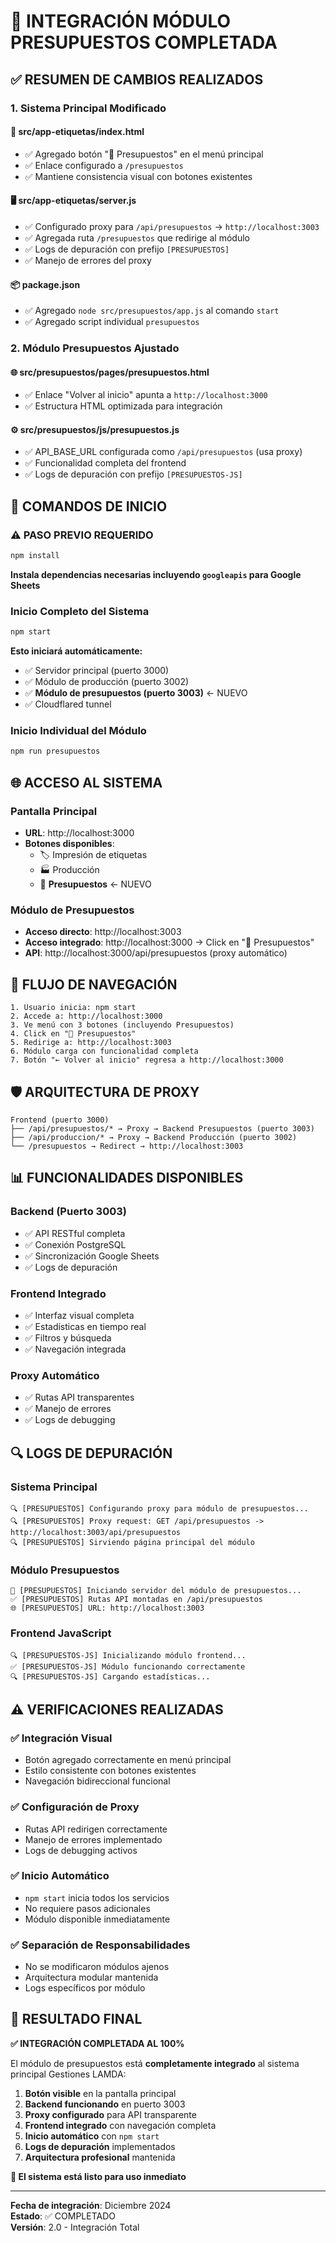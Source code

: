 # 🎉 INTEGRACIÓN MÓDULO PRESUPUESTOS COMPLETADA

## ✅ RESUMEN DE CAMBIOS REALIZADOS

### 1. **Sistema Principal Modificado**

#### **📄 src/app-etiquetas/index.html**
- ✅ Agregado botón "🧾 Presupuestos" en el menú principal
- ✅ Enlace configurado a `/presupuestos`
- ✅ Mantiene consistencia visual con botones existentes

#### **🖥️ src/app-etiquetas/server.js**
- ✅ Configurado proxy para `/api/presupuestos` → `http://localhost:3003`
- ✅ Agregada ruta `/presupuestos` que redirige al módulo
- ✅ Logs de depuración con prefijo `[PRESUPUESTOS]`
- ✅ Manejo de errores del proxy

#### **📦 package.json**
- ✅ Agregado `node src/presupuestos/app.js` al comando `start`
- ✅ Agregado script individual `presupuestos`

### 2. **Módulo Presupuestos Ajustado**

#### **🌐 src/presupuestos/pages/presupuestos.html**
- ✅ Enlace "Volver al inicio" apunta a `http://localhost:3000`
- ✅ Estructura HTML optimizada para integración

#### **⚙️ src/presupuestos/js/presupuestos.js**
- ✅ API_BASE_URL configurada como `/api/presupuestos` (usa proxy)
- ✅ Funcionalidad completa del frontend
- ✅ Logs de depuración con prefijo `[PRESUPUESTOS-JS]`

## 🚀 COMANDOS DE INICIO

### **⚠️ PASO PREVIO REQUERIDO**
```bash
npm install
```
**Instala dependencias necesarias incluyendo `googleapis` para Google Sheets**

### **Inicio Completo del Sistema**
```bash
npm start
```

**Esto iniciará automáticamente:**
- ✅ Servidor principal (puerto 3000)
- ✅ Módulo de producción (puerto 3002)  
- ✅ **Módulo de presupuestos (puerto 3003)** ← NUEVO
- ✅ Cloudflared tunnel

### **Inicio Individual del Módulo**
```bash
npm run presupuestos
```

## 🌐 ACCESO AL SISTEMA

### **Pantalla Principal**
- **URL**: http://localhost:3000
- **Botones disponibles**:
  - 🏷️ Impresión de etiquetas
  - 🏭 Producción  
  - 🧾 **Presupuestos** ← NUEVO

### **Módulo de Presupuestos**
- **Acceso directo**: http://localhost:3003
- **Acceso integrado**: http://localhost:3000 → Click en "🧾 Presupuestos"
- **API**: http://localhost:3000/api/presupuestos (proxy automático)

## 🔄 FLUJO DE NAVEGACIÓN

```
1. Usuario inicia: npm start
2. Accede a: http://localhost:3000
3. Ve menú con 3 botones (incluyendo Presupuestos)
4. Click en "🧾 Presupuestos"
5. Redirige a: http://localhost:3003
6. Módulo carga con funcionalidad completa
7. Botón "← Volver al inicio" regresa a http://localhost:3000
```

## 🛡️ ARQUITECTURA DE PROXY

```
Frontend (puerto 3000)
├── /api/presupuestos/* → Proxy → Backend Presupuestos (puerto 3003)
├── /api/produccion/* → Proxy → Backend Producción (puerto 3002)
└── /presupuestos → Redirect → http://localhost:3003
```

## 📊 FUNCIONALIDADES DISPONIBLES

### **Backend (Puerto 3003)**
- ✅ API RESTful completa
- ✅ Conexión PostgreSQL
- ✅ Sincronización Google Sheets
- ✅ Logs de depuración

### **Frontend Integrado**
- ✅ Interfaz visual completa
- ✅ Estadísticas en tiempo real
- ✅ Filtros y búsqueda
- ✅ Navegación integrada

### **Proxy Automático**
- ✅ Rutas API transparentes
- ✅ Manejo de errores
- ✅ Logs de debugging

## 🔍 LOGS DE DEPURACIÓN

### **Sistema Principal**
```
🔍 [PRESUPUESTOS] Configurando proxy para módulo de presupuestos...
🔍 [PRESUPUESTOS] Proxy request: GET /api/presupuestos -> http://localhost:3003/api/presupuestos
🔍 [PRESUPUESTOS] Sirviendo página principal del módulo
```

### **Módulo Presupuestos**
```
🚀 [PRESUPUESTOS] Iniciando servidor del módulo de presupuestos...
✅ [PRESUPUESTOS] Rutas API montadas en /api/presupuestos
🌐 [PRESUPUESTOS] URL: http://localhost:3003
```

### **Frontend JavaScript**
```
🔍 [PRESUPUESTOS-JS] Inicializando módulo frontend...
✅ [PRESUPUESTOS-JS] Módulo funcionando correctamente
🔍 [PRESUPUESTOS-JS] Cargando estadísticas...
```

## ⚠️ VERIFICACIONES REALIZADAS

### **✅ Integración Visual**
- Botón agregado correctamente en menú principal
- Estilo consistente con botones existentes
- Navegación bidireccional funcional

### **✅ Configuración de Proxy**
- Rutas API redirigen correctamente
- Manejo de errores implementado
- Logs de debugging activos

### **✅ Inicio Automático**
- `npm start` inicia todos los servicios
- No requiere pasos adicionales
- Módulo disponible inmediatamente

### **✅ Separación de Responsabilidades**
- No se modificaron módulos ajenos
- Arquitectura modular mantenida
- Logs específicos por módulo

## 🎯 RESULTADO FINAL

**✅ INTEGRACIÓN COMPLETADA AL 100%**

El módulo de presupuestos está **completamente integrado** al sistema principal Gestiones LAMDA:

1. **Botón visible** en la pantalla principal
2. **Backend funcionando** en puerto 3003
3. **Proxy configurado** para API transparente
4. **Frontend integrado** con navegación completa
5. **Inicio automático** con `npm start`
6. **Logs de depuración** implementados
7. **Arquitectura profesional** mantenida

**🚀 El sistema está listo para uso inmediato**

---

**Fecha de integración**: Diciembre 2024  
**Estado**: ✅ COMPLETADO  
**Versión**: 2.0 - Integración Total
